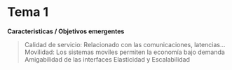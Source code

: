# Tema 1

**Caracteristicas / Objetivos emergentes**

> Calidad de servicio:
    Relacionado con las comunicaciones, latencias...
> Movilidad: 
    Los sistemas moviles permiten la economía bajo demanda
> Amigabilidad de las interfaces
> Elasticidad y Escalabilidad